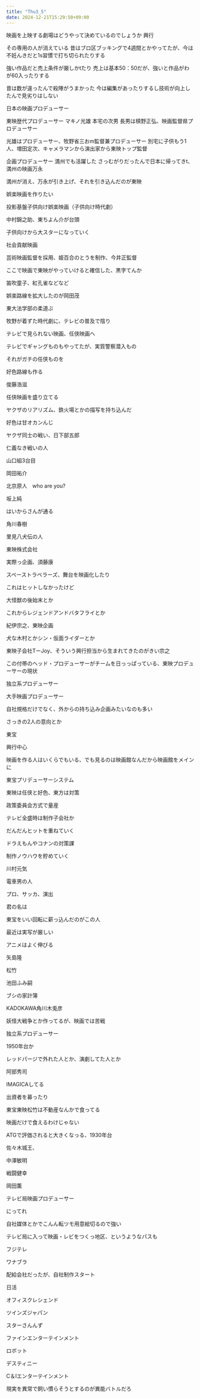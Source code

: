 ```yaml
---
title: "Thu3_5"
date: 2024-12-21T15:29:50+09:00
---
```

映画を上映する劇場はどうやって決めているのでしょうか
興行

その専用の人が消えている
昔はブロ区ブッキングで4週間とかやってたが、今は不妊んきだと1s習慣で打ち切られたりする

強い作品だと売上条件が厳しかtたり
売上は基本50：50だが、強いと作品がわが60入ったりする

昔は数が違ったんで殺陣がうまかった
今は編集があったりするし技術が向上したんで見劣りはしない

日本の映画プロデューサー

東映歴代プロデューサー
マキノ光雄
本宅の次男
長男は槙野正弘、映画監督県プロデューサー

光雄はプロデューサー、牧野省三おm監督兼プロデューサー
別宅に子供もう1人、増田定次、キャメラマンから演出家から東映トップ監督

企画プロデューサー
満州でも活躍した
さっむがりだったんで日本に帰ってきt、満州の映画万永

満州が消え、万永が引き上げ、それを引き込んだのが東映

娯楽映画を作りたい

投影基盤子供向け娯楽映画（子供向け時代劇）

  

中村錦之助、東ちよん介が台頭

子供向けから大スターになっていく

  

社会貢献映画

芸術映画監督を採用、姫百合のとうを制作、今井正監督

ここで映画で東映がやっていけると確信した、黒字てんか

  

笛吹童子、紅孔雀などなど

  

娯楽路線を拡大したのが岡田茂

東大法学部の柔道ぶ

  

牧野が着ずた時代劇に、テレビの普及で陰り

テレビで見られない映画、任侠映画へ

テレビでギャングものもやってたが、実質警察潜入もの

それがガチの任侠ものを

  

好色路線も作る

  

俊藤浩滋

任侠映画を盛り立てる

  

ヤクザのリアリズム、鉄火場とかの描写を持ち込んだ

  

好色は甘オカンんじ

  

ヤクザ同士の戦い、日下部五郎

仁義なき戦いの人

山口組3台目

  

岡田祐介

北京原人　who are you?

  

坂上純

はいからさんが通る

  

角川春樹

里見八犬伝の人

  

東映株式会社

実際っ企画、須藤康

スペーストラベラーズ、舞台を映画化したり

これはヒットしなかったけど

  

大怪獣の後始末とか

これからレジェンドアンドバタフライとか

  

紀伊宗之、東映企画

犬な木村とかシン・仮面ライダーとか

  

東映子会社TーJoy、そういう興行担当から生まれてきたのがきい宗之

  

この付帯のヘッド・プロデューサーがチームを日っっぱっている、東映プロデューサーの現状

  

独立系プロデューサー

大手映画プロデューサー

自社規格だけでなく、外からの持ち込み企画みたいなのも多い

さっきの2人の意向とか

  

東宝

興行中心

映画を作る人はいくらでもいる、でも見るのは映画館なんだから映画館をメインに

  

東宝プリデューサーシステム

  

東映は任侠と好色、東方は対策

政策委員会方式で量産

  

テレビ全盛時は制作子会社か

だんだんヒットを重ねていく

ドラえもんやコナンの対策課

制作ノウハウを貯めていく

  

川村元気

電車男の人

プロ、サッカ、演出

君の名は

東宝をいい回転に薪っ込んだのがこの人

  

最近は実写が厳しい

アニメはよく伸びる

  

矢島隆

松竹

池田ふみ嗣

ブシの家計簿

  

KADOKAWA角川木兎彦

妖怪大戦争とか作ってるが、映画では苦戦

  

独立系プロデューサー

1950年台か

レッドパージで外れた人とか、演劇してた人とか

阿部秀司

IMAGICAしてる

出資者を募ったり

  

東宝東映松竹は不動産なんかで食ってる

映画だけで食えるわけじゃない

  

ATGで評価されると大きくなっる、1930年台

佐々木城王、

中澤敏明

戦闘健幸

岡田薫

  

テレビ局映画プロデューサー

にってれ

自社媒体とかでこんん転ツモ用意絵切るので強い

テレビ局に入って映画・レビをつくっ地区、というようなパスも

フジテレ

  

  

ワナブラ

配給会社だったが、自社制作スタート

日活

オフィスクレシェンド

ツインズジャパン

スターさんんず

ファインエンターテインメント

ロボット

デスティニー

C＆Iエンターテインメント

  

現実を異常で飼い慣らそうとするのが異能バトルだろ
